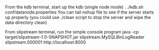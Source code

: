 From the kdb terminal, start up the kdb (single node mode)
.  ./kdb.sh conf/datanode.properties
You can tail nohup file to see if the server starts up properly (you could use ./clean script to stop the server and wipe the data directory clean)

From slipstream terminal, run the simple console program
 java -cp target/slipstream-1.0-SNAPSHOT.jar slipstream.MySQLBinLogReader slipstream.000001 http://localhost:8000

